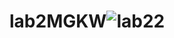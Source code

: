 # lab2MGKW![lab22](https://user-images.githubusercontent.com/77707803/200636942-927ec76d-488f-4c40-9475-b1ff605910df.png)
